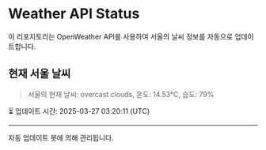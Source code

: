 
# Weather API Status

이 리포지토리는 OpenWeather API를 사용하여 서울의 날씨 정보를 자동으로 업데이트합니다.

## 현재 서울 날씨
> 서울의 현재 날씨: overcast clouds, 온도: 14.53°C, 습도: 79%

⏳ 업데이트 시간: 2025-03-27 03:20:11 (UTC)

---
자동 업데이트 봇에 의해 관리됩니다.
